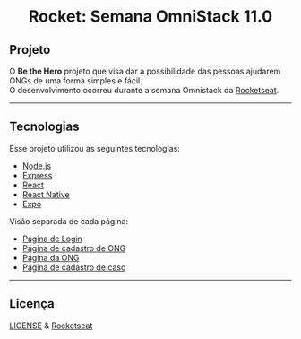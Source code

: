 

<h1 align="center">
  Rocket: Semana OmniStack 11.0
</h1>

<p align="center">

## Projeto
O **Be the Hero** projeto que visa dar a possibilidade das pessoas ajudarem ONGs de uma forma simples e fácil. <br>
O desenvolvimento ocorreu durante a semana Omnistack da [Rocketseat](https://rocketseat.com.br/).
<br>

---
## Tecnologias

Esse projeto utilizou as seguintes tecnologias:

- [Node.js](https://nodejs.org/en/)
- [Express](https://expressjs.com/pt-br/)
- [React](https://reactjs.org)
- [React Native](https://facebook.github.io/react-native/)
- [Expo](https://expo.io/)


Visão separada de cada página:
- [Página de Login](github/frontend1.png)
- [Página de cadastro de ONG](github/frontend2.png)
- [Página da ONG](github/frontend3.png)
- [Página de cadastro de caso](github/frontend4.png)

---
## Licença

[LICENSE](LICENSE) & [Rocketseat](https://rocketseat.com.br/)



